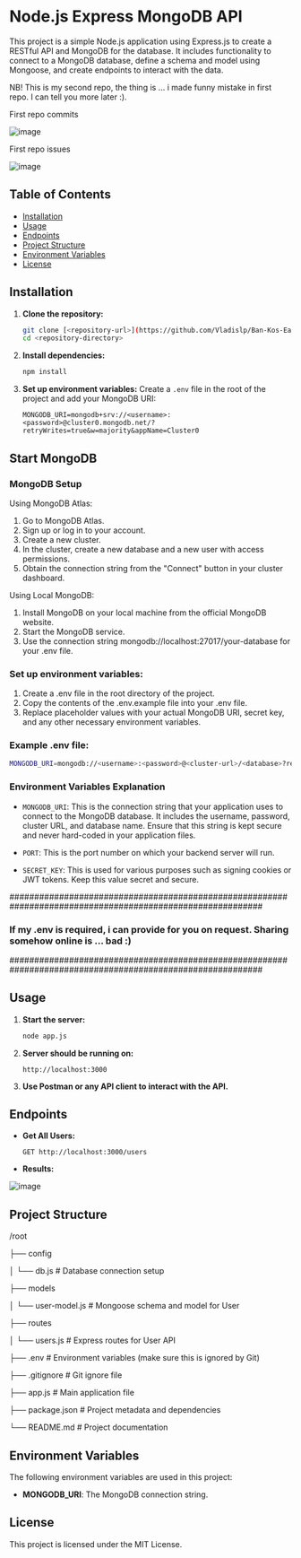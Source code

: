 # Node.js Express MongoDB API

This project is a simple Node.js application using Express.js to create a RESTful API and MongoDB for the database. It includes functionality to connect to a MongoDB database, define a schema and model using Mongoose, and create endpoints to interact with the data.

NB! This is my second repo, the thing is ... i made funny mistake in first repo. I can tell you more later :).

First repo commits

![image](https://github.com/user-attachments/assets/02d1347e-ef03-4477-bd79-e194a00bfc14)

First repo issues

![image](https://github.com/user-attachments/assets/e87feb3d-e95a-45f5-966c-ab6d9d2db5c9)



## Table of Contents

- [Installation](#installation)
- [Usage](#usage)
- [Endpoints](#endpoints)
- [Project Structure](#project-structure)
- [Environment Variables](#environment-variables)
- [License](#license)

## Installation

1. **Clone the repository:**
    ```sh
    git clone [<repository-url>](https://github.com/Vladislp/Ban-Kos-Easy-1.git)
    cd <repository-directory>
    ```

2. **Install dependencies:**
    ```sh
    npm install
    ```

3. **Set up environment variables:**
    Create a `.env` file in the root of the project and add your MongoDB URI:
    ```plaintext
    MONGODB_URI=mongodb+srv://<username>:<password>@cluster0.mongodb.net/?retryWrites=true&w=majority&appName=Cluster0
    ```
## Start MongoDB

### MongoDB Setup

Using MongoDB Atlas:
1) Go to MongoDB Atlas.
2) Sign up or log in to your account.
3) Create a new cluster.
4) In the cluster, create a new database and a new user with access permissions.
5) Obtain the connection string from the "Connect" button in your cluster dashboard.

Using Local MongoDB:
1) Install MongoDB on your local machine from the official MongoDB website.
2) Start the MongoDB service.
3) Use the connection string mongodb://localhost:27017/your-database for your .env file.

### Set up environment variables:

1) Create a .env file in the root directory of the project.
2) Copy the contents of the .env.example file into your .env file.
3) Replace placeholder values with your actual MongoDB URI, secret key, and any other necessary environment variables.

### Example .env file:
```bash
MONGODB_URI=mongodb://<username>:<password>@<cluster-url>/<database>?retryWrites=true&w=majority
```
### Environment Variables Explanation

- `MONGODB_URI`: This is the connection string that your application uses to connect to the MongoDB database. It includes the username, password, cluster URL, and database name. Ensure that this string is kept secure and never hard-coded in your application files.

- `PORT`: This is the port number on which your backend server will run.

- `SECRET_KEY`: This is used for various purposes such as signing cookies or JWT tokens. Keep this value secret and secure.

###########################################################################################################

### If my .env is required, i can provide for you on request. Sharing somehow online is ... bad :)

###########################################################################################################

## Usage

1. **Start the server:**
    ```sh
    node app.js
    ```

2. **Server should be running on:**
    ```plaintext
    http://localhost:3000
    ```

3. **Use Postman or any API client to interact with the API.**

## Endpoints

- **Get All Users:**
    ```http
    GET http://localhost:3000/users
    ```
- **Results:**
  
![image](https://github.com/user-attachments/assets/bbd4cc20-531d-4e15-896f-676d3afac651)

## Project Structure

/root

  ├── config
  
  │   └── db.js             # Database connection setup
  
  ├── models
  
  │   └── user-model.js     # Mongoose schema and model for User
  
  ├── routes
  
  │   └── users.js          # Express routes for User API
  
  ├── .env                  # Environment variables (make sure this is ignored by Git)
  
  ├── .gitignore            # Git ignore file
  
  ├── app.js                # Main application file
  
  ├── package.json          # Project metadata and dependencies
  
  └── README.md             # Project documentation



## Environment Variables

The following environment variables are used in this project:

- **MONGODB_URI**: The MongoDB connection string.

## License

This project is licensed under the MIT License.

